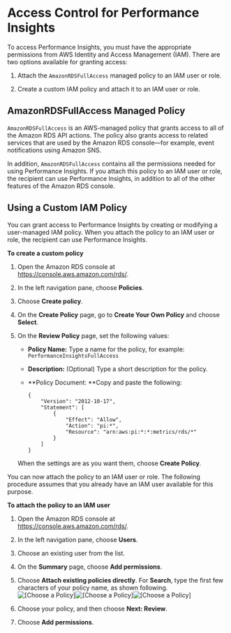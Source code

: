 # Access Control for Performance Insights<a name="USER_PerfInsights.access-control"></a>

To access Performance Insights, you must have the appropriate permissions from AWS Identity and Access Management \(IAM\)\. There are two options available for granting access:

1. Attach the `AmazonRDSFullAccess` managed policy to an IAM user or role\.

1. Create a custom IAM policy and attach it to an IAM user or role\.

## AmazonRDSFullAccess Managed Policy<a name="USER_PerfInsights.access-control.managed-policy"></a>

`AmazonRDSFullAccess` is an AWS\-managed policy that grants access to all of the Amazon RDS API actions\. The policy also grants access to related services that are used by the Amazon RDS console—for example, event notifications using Amazon SNS\.

In addition, `AmazonRDSFullAccess` contains all the permissions needed for using Performance Insights\. If you attach this policy to an IAM user or role, the recipient can use Performance Insights, in addition to all of the other features of the Amazon RDS console\.

## Using a Custom IAM Policy<a name="USER_PerfInsights.access-control.custom-policy"></a>

You can grant access to Performance Insights by creating or modifying a user\-managed IAM policy\. When you attach the policy to an IAM user or role, the recipient can use Performance Insights\.

**To create a custom policy**

1. Open the Amazon RDS console at [https://console\.aws\.amazon\.com/rds/](https://console.aws.amazon.com/rds/)\.

1. In the left navigation pane, choose **Policies**\.

1. Choose **Create policy**\.

1. On the **Create Policy** page, go to **Create Your Own Policy** and choose **Select**\.

1. On the **Review Policy** page, set the following values:

   + **Policy Name:** Type a name for the policy, for example: `PerformanceInsightsFullAccess`

   + **Description:** \(Optional\) Type a short description for the policy\.

   + **Policy Document: **Copy and paste the following:

     ```
     {
         "Version": "2012-10-17",
         "Statement": [
             {
                 "Effect": "Allow",
                 "Action": "pi:*",
                 "Resource": "arn:aws:pi:*:*:metrics/rds/*"
             }
         ]
     }
     ```

   When the settings are as you want them, choose **Create Policy**\.

You can now attach the policy to an IAM user or role\. The following procedure assumes that you already have an IAM user available for this purpose\.

**To attach the policy to an IAM user**

1. Open the Amazon RDS console at [https://console\.aws\.amazon\.com/rds/](https://console.aws.amazon.com/rds/)\.

1. In the left navigation pane, choose **Users**\.

1. Choose an existing user from the list\.

1. On the **Summary** page, choose **Add permissions**\.

1. Choose **Attach existing policies directly**\. For **Search**, type the first few characters of your policy name, as shown following\.  
![\[Choose a Policy\]](http://docs.aws.amazon.com/AmazonRDS/latest/UserGuide/images/perf_insights_attach_iam_policy.png)![\[Choose a Policy\]](http://docs.aws.amazon.com/AmazonRDS/latest/UserGuide/)![\[Choose a Policy\]](http://docs.aws.amazon.com/AmazonRDS/latest/UserGuide/)

1. Choose your policy, and then choose **Next: Review**\.

1. Choose **Add permissions**\.